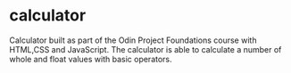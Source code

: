 # calculator
Calculator built as part of the Odin Project Foundations course with HTML,CSS and JavaScript. The calculator is able to calculate a number of whole and float values with basic operators.